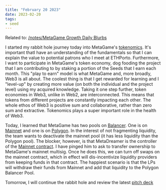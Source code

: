 ```yaml
---
title: "February 20 2023"
date: 2023-02-20
tags:
- seed
---
```


Related to: [/notes/MetaGame Growth Daily Blurbs](/notes/MetaGame%20Growth%20Daily%20Blurbs)

I started my rabbit hole journey today into MetaGame's
[tokenomics](notes/Token%20Engineering%20Fundamentals%20Course.md). It's important thatI have an understanding of the fundamentals so that I can explain the value to potential patrons who I meet at ETHPorto. Furthermore, I want to participate in MetaGame's token economy, dog fooding the project that I am contributing to by staking a portion of the Seeds that I earn each month. This "play to earn" model is what MetaGame and, more broadly, Web3 is all about. The coolest thing is that I get rewarded for learning and I "level-up" by creating more value (on both the individual and the project level) using my acquired knowledge. Taking it one step further, token economies in Web3, unlike in Web2, are interconnected. This means that tokens from different projects are constantly impacting each other. The whole ethos of Web3 is positive sum and collaborative, rather than zero sum and extractive. Tokenomics plays a super important role in the health of Web3.

Today, I learned that MetaGame has two pools on [Balancer](/notes/Balancer.md). One is on [Mainnet](https://pools.balancer.exchange/#/pool/0xea05a15dbce2eb543ffda16950e95b2bd2e40d0e/swaps) and one is on [Polygon](https://app.balancer.fi/#/polygon/pool/0x8a8fcd351ed553fc75aecbc566a32f94471f302e000100000000000000000081). In the interest of not fragmenting liquidity, the team wants to deactivate the mainnet pool (it has less liquidity than the Polygon pool). The blocker, however, is that MetaDreamer is the controller of the [Mainnet contract](https://etherscan.io/address/0x414Edccf87399c0D14a23A3A869Aa3c84b23D63a#writeContract). I have pinged him to ask to transfer ownership to MetaGame's mainnet multisig. Once he does this, we can turn off swaps on the mainnet contract, which in effect will dis-incentivize liquidity providers from keeping funds in that contract. The happiest scenario is that the LPs will withdraw their funds from Mainnet and add that liquidity to the Polygon Balancer Pool.

Tomorrow, I will continue the rabbit hole and review the latest [pitch deck](https://www.figma.com/file/n36ggiRBQEGzRUbGxWfkMX/Meta-Game-(Copy)?node-id=7687%3A7311&t=0TK5EC6PgKQuEy8V-1)

